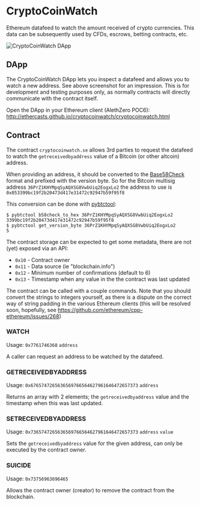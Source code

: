 CryptoCoinWatch
===============

Ethereum datafeed to watch the amount received of crypto currencies. This data can be subsequently used by CFDs, escrows, betting contracts, etc.

![CryptoCoinWatch DApp](https://i.imgur.com/s3FnhWv.png)

## DApp

The CryptoCoinWatch DApp lets you inspect a datafeed and allows you to watch a new address. See above screenshot for an impression. This is for development and testing purposes only, as normally contracts will directly communicate with the contract itself.

Open the DApp in your Ethereum client (AlethZero POC6): http://ethercasts.github.io/cryptocoinwatch/cryptocoinwatch.html

## Contract

The contract `cryptocoinwatch.se` allows 3rd parties to request the datafeed to watch the `getreceivedbyaddress` value of a Bitcoin (or other altcoin) address.

When providing an address, it should be converted to the [Base58Check](https://en.bitcoin.it/wiki/Base58Check_encoding) format and prefixed with the version byte. So for the Bitcoin multisig address `36PrZ1KHYMpqSyAQXSG8VwbUiq2EogxLo2` the address to use is `0x053399bc19f2b20473d417e31472c92947b59f95f8`

This conversion can be done with [pybtctool](https://github.com/vbuterin/pybitcointools):
```
$ pybtctool b58check_to_hex 36PrZ1KHYMpqSyAQXSG8VwbUiq2EogxLo2
3399bc19f2b20473d417e31472c92947b59f95f8
$ pybtctool get_version_byte 36PrZ1KHYMpqSyAQXSG8VwbUiq2EogxLo2
5
```

The contract storage can be expected to get some metadata, there are not (yet) exposed via an API:

- `0x10` - Contract owner
- `0x11` - Data source (ie "blockchain.info")
- `0x12` - Minimum number of confirmations (default to 6)
- `0x13` - Timestamp when any value in the the contract was last updated

The contract can be called with a couple commands. Note that you should convert the strings to integers yourself, as there is a dispute on the correct way of string padding in the various Ethereum clients (this will be resolved soon, hopefully, see https://github.com/ethereum/cpp-ethereum/issues/268)


### WATCH
Usage: `0x7761746368` `address`

A caller can request an address to be watched by the datafeed.

### GETRECEIVEDBYADDRESS
Usage: `0x6765747265636569766564627961646472657373` `address`

Returns an array with 2 elements; the `getreceivedbyaddress` value and the timestamp when this was last updated.

### SETRECEIVEDBYADDRESS
Usage: `0x7365747265636569766564627961646472657373` `address` `value`

Sets the `getreceivedbyaddress` value for the given address, can only be executed by the contract owner.

### SUICIDE
Usage: `0x73756963696465`

Allows the contract owner (creator) to remove the contract from the blockchain.
